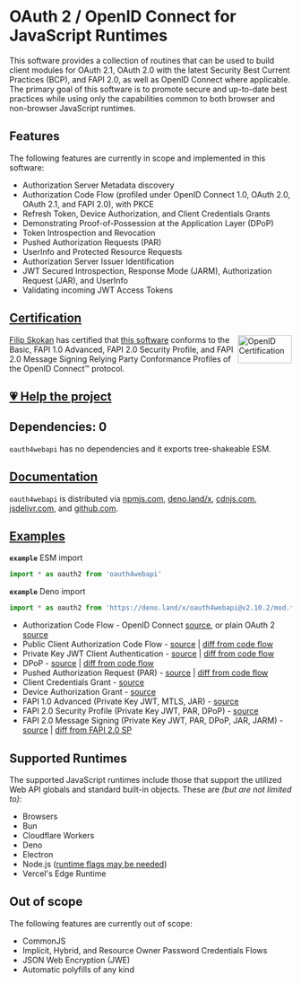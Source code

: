 # OAuth 2 / OpenID Connect for JavaScript Runtimes

This software provides a collection of routines that can be used to build client modules for OAuth 2.1, OAuth 2.0 with the latest Security Best Current Practices (BCP), and FAPI 2.0, as well as OpenID Connect where applicable. The primary goal of this software is to promote secure and up-to-date best practices while using only the capabilities common to both browser and non-browser JavaScript runtimes.

## Features

The following features are currently in scope and implemented in this software:

- Authorization Server Metadata discovery
- Authorization Code Flow (profiled under OpenID Connect 1.0, OAuth 2.0, OAuth 2.1, and FAPI 2.0), with PKCE
- Refresh Token, Device Authorization, and Client Credentials Grants
- Demonstrating Proof-of-Possession at the Application Layer (DPoP)
- Token Introspection and Revocation
- Pushed Authorization Requests (PAR)
- UserInfo and Protected Resource Requests
- Authorization Server Issuer Identification
- JWT Secured Introspection, Response Mode (JARM), Authorization Request (JAR), and UserInfo
- Validating incoming JWT Access Tokens

## [Certification](https://openid.net/certification/faq/)

[<img width="96" height="50" align="right" src="https://user-images.githubusercontent.com/241506/166977513-7cd710a9-7f60-4944-aebe-a658e9f36375.png" alt="OpenID Certification">](#certification)

[Filip Skokan](https://github.com/panva) has certified that [this software](https://github.com/panva/oauth4webapi) conforms to the Basic, FAPI 1.0 Advanced, FAPI 2.0 Security Profile, and FAPI 2.0 Message Signing Relying Party Conformance Profiles of the OpenID Connect™ protocol.

## [💗 Help the project](https://github.com/sponsors/panva)

## Dependencies: 0

`oauth4webapi` has no dependencies and it exports tree-shakeable ESM.

## [Documentation](docs/README.md)

`oauth4webapi` is distributed via [npmjs.com](https://www.npmjs.com/package/oauth4webapi), [deno.land/x](https://deno.land/x/oauth4webapi), [cdnjs.com](https://cdnjs.com/libraries/oauth4webapi), [jsdelivr.com](https://www.jsdelivr.com/package/npm/oauth4webapi), and [github.com](https://github.com/panva/oauth4webapi).

## [Examples](examples/README.md)

**`example`** ESM import

```js
import * as oauth2 from 'oauth4webapi'
```

**`example`** Deno import

```js
import * as oauth2 from 'https://deno.land/x/oauth4webapi@v2.10.2/mod.ts'
```

- Authorization Code Flow - OpenID Connect [source](examples/code.ts), or plain OAuth 2 [source](examples/oauth.ts)
- Public Client Authorization Code Flow - [source](examples/public.ts) | [diff from code flow](examples/public.diff)
- Private Key JWT Client Authentication - [source](examples/private_key_jwt.ts) | [diff from code flow](examples/private_key_jwt.diff)
- DPoP - [source](examples/dpop.ts) | [diff from code flow](examples/dpop.diff)
- Pushed Authorization Request (PAR) - [source](examples/par.ts) | [diff from code flow](examples/par.diff)
- Client Credentials Grant - [source](examples/client_credentials.ts)
- Device Authorization Grant - [source](examples/device_authorization_grant.ts)
- FAPI 1.0 Advanced (Private Key JWT, MTLS, JAR) - [source](examples/fapi1-advanced.ts)
- FAPI 2.0 Security Profile (Private Key JWT, PAR, DPoP) - [source](examples/fapi2.ts)
- FAPI 2.0 Message Signing (Private Key JWT, PAR, DPoP, JAR, JARM) - [source](examples/fapi2-message-signing.ts) | [diff from FAPI 2.0 SP](examples/fapi2-message-signing.diff)

## Supported Runtimes

The supported JavaScript runtimes include those that support the utilized Web API globals and standard built-in objects. These are _(but are not limited to)_:

- Browsers
- Bun
- Cloudflare Workers
- Deno
- Electron
- Node.js ([runtime flags may be needed](https://github.com/panva/oauth4webapi/issues/8))
- Vercel's Edge Runtime

## Out of scope

The following features are currently out of scope:

- CommonJS
- Implicit, Hybrid, and Resource Owner Password Credentials Flows
- JSON Web Encryption (JWE)
- Automatic polyfills of any kind
